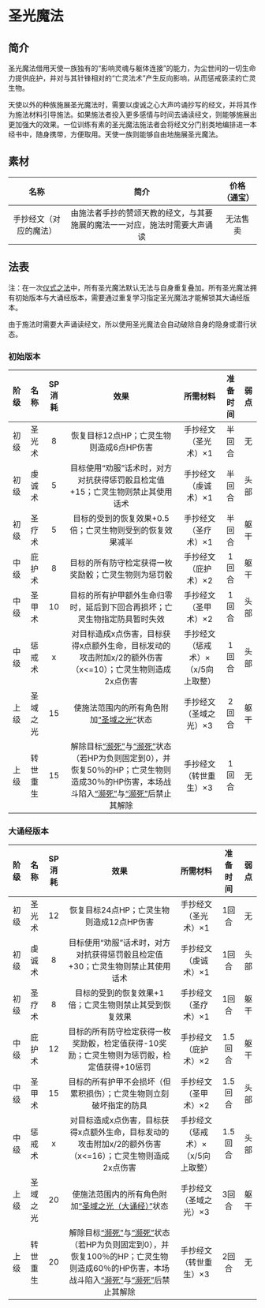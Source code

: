 # 圣光魔法

## 简介

圣光魔法借用天使一族独有的“影响灵魂与躯体连接”的能力，为尘世间的一切生命力提供庇护，并对与其针锋相对的“亡灵法术”产生反向影响，从而惩戒亵渎的亡灵生物。

天使以外的种族施展圣光魔法时，需要以虔诚之心大声吟诵抄写的经文，并将其作为施法材料引导施法。如果施法者投入更多感情与时间去诵读经文，则能够施展出更加强大的效果。一位训练有素的圣光魔法施法者会将经文分门别类地编排进一本经书中，随身携带，方便取用。天使一族则能够自由地施展圣光魔法。

## 素材

名称|简介|价格（通宝）
:--:|:--:|:--:
手抄经文（对应的魔法）|由施法者手抄的赞颂天教的经文，与其要施展的魔法一一对应，施法时需要大声诵读|无法售卖

## 法表

注：在一次<a href="/rules/V4.x rules/8·magic/#仪式之法" target="_blank">仪式之法</a>中，所有圣光魔法默认无法与自身重复叠加。所有圣光魔法拥有初始版本与大诵经版本，需要通过重复学习指定圣光魔法才能解锁其大诵经版本。

由于施法时需要大声诵读经文，所以使用圣光魔法会自动破除自身的隐身或潜行状态。

### 初始版本

阶级|名称|SP消耗|效果|所需材料|准备时间|弱点
:--:|:--:|:--:|:--:|:--:|:--:|:--:
初级|圣光术|8|恢复目标12点HP；亡灵生物则造成6点HP伤害|手抄经文（圣光术）×1|半回合|无
初级|虔诚术|5|目标使用“劝服”话术时，对方对抗获得惩罚骰且检定值+15；亡灵生物则禁止其使用话术|手抄经文（虔诚术）×1|半回合|头部
初级|圣疗术|5|目标的受到的恢复效果+0.5倍；亡灵生物则受到的恢复效果减半|手抄经文（圣疗术）×1|半回合|躯干
中级|庇护术|8|目标的所有防守检定获得一枚奖励骰；亡灵生物则为惩罚骰|手抄经文（庇护术）×2|1回合|躯干
中级|圣甲术|10|目标的所有护甲额外生命归零时，延后到下回合再损坏；亡灵生物指定防具暂时失效|手抄经文（圣甲术）×2|1回合|头部
中级|惩戒术|x|对目标造成x点伤害，目标获得x点额外生命，目标发动的攻击附加x/2的额外伤害（x<=10）；亡灵生物则造成2x点伤害|手抄经文（惩戒术）×（x/5向上取整）|1回合|头部
上级|圣域之光|15|使施法范围内的所有角色附加<a href="../../../../status/normal/#圣域之光" target="_blank">“圣域之光”</a>状态|手抄经文（圣域之光）×3|2回合|躯干
上级|转世重生|15|解除目标<a href="../../../../status/normal/#濒死" target="_blank">“濒死”</a>与<a href="../../../../status/normal/#致命伤" target="_blank">“濒死”</a>状态（若HP为负则固定到0），并恢复50％的HP；亡灵生物则造成30％的HP伤害，本场战斗陷入<a href="../../../../status/normal/#濒死" target="_blank">“濒死”</a>与<a href="../../../../status/normal/#致命伤" target="_blank">“濒死”</a>后禁止其解除|手抄经文（转世重生）×3|1回合|无

### 大诵经版本

阶级|名称|SP消耗|效果|所需材料|准备时间|弱点
:--:|:--:|:--:|:--:|:--:|:--:|:--:
初级|圣光术|12|恢复目标24点HP；亡灵生物则造成12点HP伤害|手抄经文（圣光术）×1|1回合|无
初级|虔诚术|8|目标使用“劝服”话术时，对方对抗获得惩罚骰且检定值+30；亡灵生物则禁止其使用话术|手抄经文（虔诚术）×1|1回合|头部
初级|圣疗术|8|目标的受到的恢复效果+1倍；亡灵生物则禁止其受到恢复效果|手抄经文（圣疗术）×1|1回合|躯干
中级|庇护术|12|目标的所有防守检定获得一枚奖励骰，检定值获得-10奖励；亡灵生物则为惩罚骰，检定值获得+10惩罚|手抄经文（庇护术）×2|1.5回合|躯干
中级|圣甲术|15|目标的所有护甲不会损坏（但累积损伤）；亡灵生物则立刻破坏指定的防具|手抄经文（圣甲术）×2|1.5回合|头部
中级|惩戒术|x|对目标造成x点伤害，目标获得x点额外生命，目标发动的攻击附加x/2的额外伤害（x<=16）；亡灵生物则造成2x点伤害|手抄经文（惩戒术）×（x/5向上取整）|1.5回合|头部
上级|圣域之光|20|使施法范围内的所有角色附加<a href="../../../../status/normal/#圣域之光" target="_blank">“圣域之光（大诵经）”</a>状态|手抄经文（圣域之光）×3|3回合|躯干
上级|转世重生|20|解除目标<a href="../../../../status/normal/#濒死" target="_blank">“濒死”</a>与<a href="../../../../status/normal/#致命伤" target="_blank">“濒死”</a>状态（若HP为负则固定到0），并恢复100％的HP；亡灵生物则造成60％的HP伤害，本场战斗陷入<a href="../../../../status/normal/#濒死" target="_blank">“濒死”</a>与<a href="../../../../status/normal/#致命伤" target="_blank">“濒死”</a>后禁止其解除|手抄经文（转世重生）×3|2回合|无
